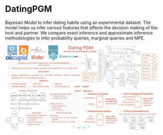 # DatingPGM
Bayesian Model to infer dating habits using an experimental dataset. The model helps us infer various features that affects the decision making of the host and partner. We compare exact inference and approximate inference methodologies to infer probability queries, marginal queries and MPE.

![test](dating.jpg)
